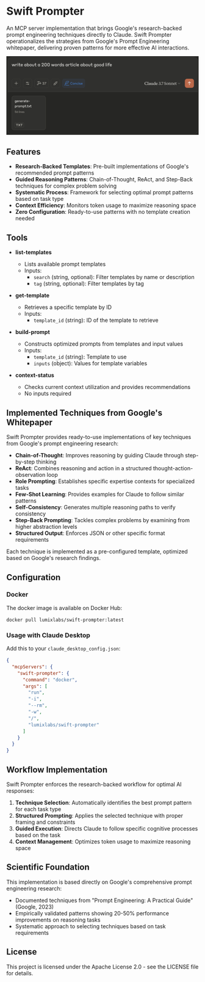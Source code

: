 # Swift Prompter

An MCP server implementation that brings Google's research-backed prompt engineering techniques directly to Claude. Swift Prompter operationalizes the strategies from Google's Prompt Engineering whitepaper, delivering proven patterns for more effective AI interactions.

![alt text](images/how-to-use.png)

## Features

* **Research-Backed Templates**: Pre-built implementations of Google's recommended prompt patterns
* **Guided Reasoning Patterns**: Chain-of-Thought, ReAct, and Step-Back techniques for complex problem solving
* **Systematic Process**: Framework for selecting optimal prompt patterns based on task type
* **Context Efficiency**: Monitors token usage to maximize reasoning space
* **Zero Configuration**: Ready-to-use patterns with no template creation needed

## Tools

* **list-templates**
  * Lists available prompt templates
  * Inputs:
    * `search` (string, optional): Filter templates by name or description
    * `tag` (string, optional): Filter templates by tag

* **get-template**
  * Retrieves a specific template by ID
  * Inputs:
    * `template_id` (string): ID of the template to retrieve

* **build-prompt**
  * Constructs optimized prompts from templates and input values
  * Inputs:
    * `template_id` (string): Template to use
    * `inputs` (object): Values for template variables

* **context-status**
  * Checks current context utilization and provides recommendations
  * No inputs required

## Implemented Techniques from Google's Whitepaper

Swift Prompter provides ready-to-use implementations of key techniques from Google's prompt engineering research:

* **Chain-of-Thought**: Improves reasoning by guiding Claude through step-by-step thinking
* **ReAct**: Combines reasoning and action in a structured thought-action-observation loop
* **Role Prompting**: Establishes specific expertise contexts for specialized tasks
* **Few-Shot Learning**: Provides examples for Claude to follow similar patterns
* **Self-Consistency**: Generates multiple reasoning paths to verify consistency
* **Step-Back Prompting**: Tackles complex problems by examining from higher abstraction levels
* **Structured Output**: Enforces JSON or other specific format requirements

Each technique is implemented as a pre-configured template, optimized based on Google's research findings.

## Configuration

### Docker

The docker image is available on Docker Hub:
```
docker pull lumixlabs/swift-prompter:latest
```

### Usage with Claude Desktop

Add this to your `claude_desktop_config.json`:

```json
{
  "mcpServers": {
    "swift-prompter": {
      "command": "docker",
      "args": [
        "run",
        "-i",
        "--rm",
        "-w",
        "/",
        "lumixlabs/swift-prompter"
      ]
    }
  }
}
```

## Workflow Implementation

Swift Prompter enforces the research-backed workflow for optimal AI responses:

1. **Technique Selection**: Automatically identifies the best prompt pattern for each task type
2. **Structured Prompting**: Applies the selected technique with proper framing and constraints
3. **Guided Execution**: Directs Claude to follow specific cognitive processes based on the task
4. **Context Management**: Optimizes token usage to maximize reasoning space

## Scientific Foundation

This implementation is based directly on Google's comprehensive prompt engineering research:
* Documented techniques from "Prompt Engineering: A Practical Guide" (Google, 2023)
* Empirically validated patterns showing 20-50% performance improvements on reasoning tasks
* Systematic approach to selecting techniques based on task requirements

## License

This project is licensed under the Apache License 2.0 - see the LICENSE file for details.